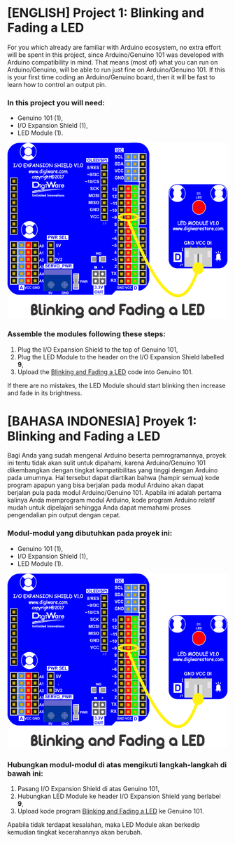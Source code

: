 # [ENGLISH] Project 1: Blinking and Fading a LED
For you which already are familiar with Arduino ecosystem, no extra effort will be spent in this project, since Arduino/Genuino 101 was developed with Arduino compatibility in mind. That means (most of) what you can run on Arduino/Genuino, will be able to run just fine on Arduino/Genuino 101. If this is your first time coding an Arduino/Genuino board, then it will be fast to learn how to control an output pin.

### In this project you will need:
* Genuino 101 (1),
* I/O Expansion Shield (1),
* LED Module (1).

<img src="/images/Blinking_and_Fading_a_LED.png" height="400">

### Assemble the modules following these steps:
1. Plug the I/O Expansion Shield to the top of Genuino 101,
2. Plug the LED Module to the header on the I/O Expansion Shield labelled **9**,
3. Upload the [Blinking and Fading a LED](/01_Blinking_and_Fading_a_LED/Blinking_and_Fading_a_LED) code into Genuino 101.

If there are no mistakes, the LED Module should start blinking then increase and fade in its brightness.

# [BAHASA INDONESIA] Proyek 1: Blinking and Fading a LED
Bagi Anda yang sudah mengenal Arduino beserta pemrogramannya, proyek ini tentu tidak akan sulit untuk dipahami, karena Arduino/Genuino 101 dikembangkan dengan tingkat kompatibilitas yang tinggi dengan Arduino pada umumnya. Hal tersebut dapat diartikan bahwa (hampir semua) kode program apapun yang bisa berjalan pada modul Arduino akan dapat berjalan pula pada modul Arduino/Genuino 101. Apabila ini adalah pertama kalinya Anda memprogram modul Arduino, kode program Arduino relatif mudah untuk dipelajari sehingga Anda dapat memahami proses pengendalian pin output dengan cepat.

### Modul-modul yang dibutuhkan pada proyek ini:
* Genuino 101 (1),
* I/O Expansion Shield (1),
* LED Module (1).

<img src="/images/Blinking_and_Fading_a_LED.png" height="400">

### Hubungkan modul-modul di atas mengikuti langkah-langkah di bawah ini:
1. Pasang I/O Expansion Shield di atas Genuino 101,
2. Hubungkan LED Module ke header I/O Expansion Shield yang berlabel **9**,
3. Upload kode program [Blinking and Fading a LED](/01_Blinking_and_Fading_a_LED/Blinking_and_Fading_a_LED) ke Genuino 101.

Apabila tidak terdapat kesalahan, maka LED Module akan berkedip kemudian tingkat kecerahannya akan berubah.
